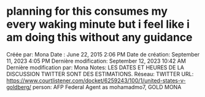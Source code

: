 # planning for this consumes my every waking minute but i feel like i am doing this without any guidance

Créée par: Mona
Date : June 22, 2015 2:06 PM
Date de création: September 11, 2023 4:05 PM
Dernière modification: September 12, 2023 10:42 AM
Dernière modification par: Mona
Notes: LES DATES ET HEURES DE LA DISCUSSION TWITTER SONT DES ESTIMATIONS.
Réseau: TWITTER
URL: https://www.courtlistener.com/docket/6259243/100/1/united-states-v-goldberg/
person: AFP Federal Agent as mohamadmo7, GOLD MONA